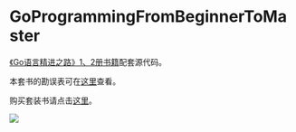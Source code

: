 # GoProgrammingFromBeginnerToMaster
[《Go语言精进之路》1、2册书籍](https://item.jd.com/13694000.html)配套源代码。

本套书的勘误表可在[这里](https://github.com/bigwhite/GoProgrammingFromBeginnerToMaster/blob/main/errata.md)查看。

购买套装书请点击[这里](https://item.jd.com/13694000.html)。

![](https://github.com/bigwhite/GoProgrammingFromBeginnerToMaster/blob/main/cover.png)


